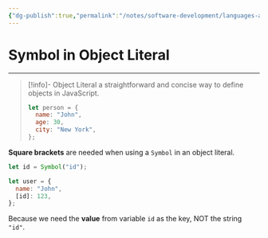 ```yaml
---
{"dg-publish":true,"permalink":"/notes/software-development/languages-and-frameworks/web-development/front-end/javascript-vanilla/03-objects/07-symbol-type/03-symbols-in-an-object-literal/","tags":["programming","webdevelopment","frontend","JavaScript"],"created":"2025-07-13T15:24:56.608+08:00"}
---
```



# Symbol in Object Literal

---

> [!info]- Object Literal
> a straightforward and concise way to define objects in JavaScript.
>
> ```javascript
> let person = {
>   name: "John",
>   age: 30,
>   city: "New York",
> };
> ```

**Square brackets** are needed when using a `Symbol` in an object literal.

```javascript
let id = Symbol("id");

let user = {
  name: "John",
  [id]: 123,
};
```

Because we need the **value** from variable `id` as the key,
NOT the string `"id"`.

